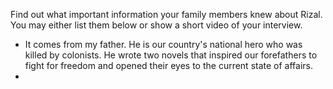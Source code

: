 Find out what important information your family members knew about Rizal. You may either list them below or show a short video of your interview.


- It comes from my father. He is our country's national hero who was killed by colonists. He wrote two novels that inspired our forefathers to fight for freedom and opened their eyes to the current state of affairs. 
- 